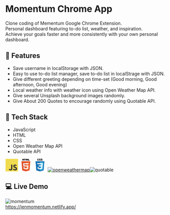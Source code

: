# Momentum Chrome App
Clone coding of Mementum Google Chrome Extension.<br>
Personal dashboard featuring to-do list, weather, and inspiration. <br>
Achieve your goals faster and more consistently with your own personal dashboard. <br>

## 🌱 Features 
- Save username in localStorage with JSON.
- Easy to use to-do list manager, save to-do list in localStrage with JSON.
- Give different greeting depending on time-set (Good morning, Good afternoon, Good evening)
- Local weather info with weather icon using Open Weather Map API.
- Give several Unsplash background images randomly.
- Give About 200 Quotes to encourage randomly using Quotable API. 

## 📌 Tech Stack
- JavaScript
- HTML
- CSS
- Open Weather Map API
- Quotable API

<img src="https://raw.githubusercontent.com/devicons/devicon/master/icons/javascript/javascript-original.svg" alt="javascript" width="40" height="40"/> <img src="https://raw.githubusercontent.com/devicons/devicon/master/icons/html5/html5-original-wordmark.svg" alt="html5" width="40" height="40"/> <a href="https://www.w3schools.com/css/" target="_blank" rel="noreferrer"> <img src="https://raw.githubusercontent.com/devicons/devicon/master/icons/css3/css3-original-wordmark.svg" alt="css3" width="40" height="40"/></a> <a href="https://developer.mozilla.org/en-US/docs/Web/JavaScript" target="_blank" rel="noreferrer"> <img src="https://upload.wikimedia.org/wikipedia/commons/thumb/f/f6/OpenWeather-Logo.jpg/384px-OpenWeather-Logo.jpg" alt="openweathermap" width="auto" height="40"/></a>![quotable](https://user-images.githubusercontent.com/97131199/168965863-e4a395e1-cd69-4d98-ad30-af5573afa02a.jpg)



## :computer: Live Demo
![momentum](https://user-images.githubusercontent.com/97131199/168972911-aa968c70-673d-409d-86d9-de73503b16f0.gif)<br>
  https://jenmomentum.netlify.app/

